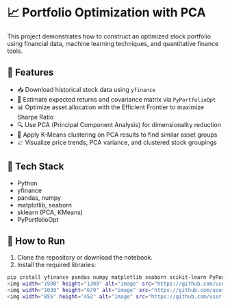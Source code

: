 # 📈 Portfolio Optimization with PCA

This project demonstrates how to construct an optimized stock portfolio using financial data, machine learning techniques, and quantitative finance tools.

## 🚀 Features

- 📥 Download historical stock data using `yfinance`
- 🧠 Estimate expected returns and covariance matrix via `PyPortfolioOpt`
- 📊 Optimize asset allocation with the Efficient Frontier to maximize Sharpe Ratio
- 🔍 Use PCA (Principal Component Analysis) for dimensionality reduction
- 🎯 Apply K-Means clustering on PCA results to find similar asset groups
- 📈 Visualize price trends, PCA variance, and clustered stock groupings

## 🧪 Tech Stack

- Python
- yfinance
- pandas, numpy
- matplotlib, seaborn
- sklearn (PCA, KMeans)
- PyPortfolioOpt

## 🧰 How to Run

1. Clone the repository or download the notebook.
2. Install the required libraries:

```bash
pip install yfinance pandas numpy matplotlib seaborn scikit-learn PyPortfolioOpt
<img width="1990" height="1309" alt="image" src="https://github.com/user-attachments/assets/22fc6266-d61a-42a5-8888-38bf6dd9e399" />
<img width="1030" height="679" alt="image" src="https://github.com/user-attachments/assets/ba01473c-a8f4-4f7b-8743-a47a0518b457" />
<img width="855" height="452" alt="image" src="https://github.com/user-attachments/assets/fe93c679-86cc-46d7-a1f4-c9a9532e0f39" />
